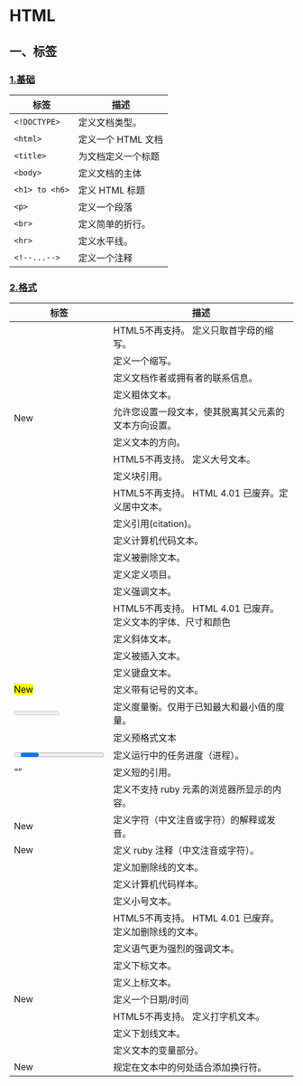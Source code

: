 # HTML
## 一、标签
### <a href="./source/label/基础.md">1.基础</a>
| 标签         | 描述               |
|--------------|--------------------|
| `<!DOCTYPE>`   | 定义文档类型。     |
| `<html>`       | 定义一个 HTML 文档 |
| `<title>`      | 为文档定义一个标题 |
| `<body>`       | 定义文档的主体     |
| `<h1> to <h6>` | 定义 HTML 标题     |
| `<p>`          | 定义一个段落       |
| `<br>`         | 定义简单的折行。   |
| `<hr>`         | 定义水平线。       |
| `<!--...-->`   | 定义一个注释       |

### <a href="./source/label/格式.md">2.格式</a>

| 标签           | 描述                                                          |
|----------------|---------------------------------------------------------------|
| <acronym>      | HTML5不再支持。 定义只取首字母的缩写。                        |
| <abbr>         | 定义一个缩写。                                                |
| <address>      | 定义文档作者或拥有者的联系信息。                              |
| <b>            | 定义粗体文本。                                                |
| <bdi> New      | 允许您设置一段文本，使其脱离其父元素的文本方向设置。          |
| <bdo>          | 定义文本的方向。                                              |
| <big>          | HTML5不再支持。 定义大号文本。                                |
| <blockquote>   | 定义块引用。                                                  |
| <center>       | HTML5不再支持。 HTML 4.01 已废弃。定义居中文本。              |
| <cite>         | 定义引用(citation)。                                          |
| <code>         | 定义计算机代码文本。                                          |
| <del>          | 定义被删除文本。                                              |
| <dfn>          | 定义定义项目。                                                |
| <em>           | 定义强调文本。                                                |
| <font>         | HTML5不再支持。 HTML 4.01 已废弃。 定义文本的字体、尺寸和颜色 |
| <i>            | 定义斜体文本。                                                |
| <ins>          | 定义被插入文本。                                              |
| <kbd>          | 定义键盘文本。                                                |
| <mark> New     | 定义带有记号的文本。                                          |
| <meter> New    | 定义度量衡。仅用于已知最大和最小值的度量。                    |
| <pre>          | 定义预格式文本                                                |
| <progress> New | 定义运行中的任务进度（进程）。                                |
| <q>            | 定义短的引用。                                                |
| <rp> New       | 定义不支持 ruby 元素的浏览器所显示的内容。                    |
| <rt> New       | 定义字符（中文注音或字符）的解释或发音。                      |
| <ruby> New     | 定义 ruby 注释（中文注音或字符）。                            |
| <s>            | 定义加删除线的文本。                                          |
| <samp>         | 定义计算机代码样本。                                          |
| <small>        | 定义小号文本。                                                |
| <strike>       | HTML5不再支持。 HTML 4.01 已废弃。 定义加删除线的文本。       |
| <strong>       | 定义语气更为强烈的强调文本。                                  |
| <sub>          | 定义下标文本。                                                |
| <sup>          | 定义上标文本。                                                |
| <time> New     | 定义一个日期/时间                                             |
| <tt>           | HTML5不再支持。 定义打字机文本。                              |
| <u>            | 定义下划线文本。                                              |
| <var>          | 定义文本的变量部分。                                          |
| <wbr> New      | 规定在文本中的何处适合添加换行符。                            |
